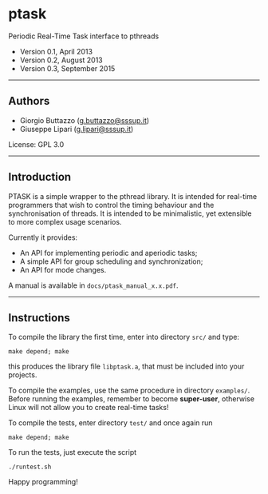 # ptask

Periodic Real-Time Task interface to pthreads

* Version 0.1, April 2013
* Version 0.2, August 2013
* Version 0.3, September 2015

----
## Authors

* Giorgio Buttazzo (g.buttazzo@sssup.it)
* Giuseppe Lipari  (g.lipari@sssup.it)

License: GPL 3.0

----
## Introduction

PTASK is a simple wrapper to the pthread library. It is intended for
real-time programmers that wish to control the timing behaviour and
the synchronisation of threads. It is intended to be minimalistic, yet
extensible to more complex usage scenarios.

Currently it provides:

- An API for implementing periodic and aperiodic tasks;
- A simple API for group scheduling and synchronization;
- An API for mode changes. 

A manual is available in `docs/ptask_manual_x.x.pdf`.

----
## Instructions

To compile the library the first time, enter into directory `src/` and type:

```
make depend; make
```

this produces the library file `libptask.a`, that must be included into your
projects.

To compile the examples, use the same procedure in directory `examples/`.
Before running the examples, remember to become **super-user**, otherwise
Linux will not allow you to create real-time tasks!

To compile the tests, enter directory `test/` and once again run 

```
make depend; make
```

To run the tests, just execute the script

```
./runtest.sh
```

Happy programming!
